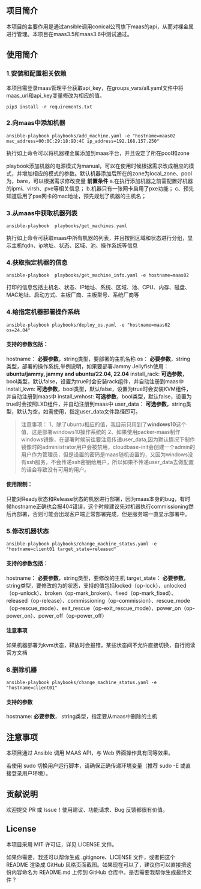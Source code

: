 ## 项目简介
本项目的主要作用是通过ansible调用conical公司旗下maas的api，从而对裸金属进行管理。本项目在maas3.5和maas3.6中测试通过。

## 使用简介
### 1.安装和配置相关依赖
本项目需登录maas管理平台获取api_key，在groups_vars/all.yaml文件中将maas_url和api_key变量修改为相应的值。
```shell
pip3 install -r requirements.txt
```

### 2.向maas中添加机器
```shell
ansible-playbook playbooks/add_machine.yaml -e "hostname=maas02 mac_address=00:0C:29:18:9D:4C ip_address=192.168.157.250"
```
执行如上命令可以将机器裸金属添加到maas平台，并且设定了所在pool和zone

playbook添加机器的电源模式为manual，可以在使用时候根据需求改成相应的模式，并增加相应的模式的参数。默认机器添加后所在的zone为local_zone、pool为，bare，可以根据需求修改变量
**前置条件**
a.在执行添加机器之前需配置好机器的ipmi、virsh、pve等相关信息；
b.机器只有一张网卡启用了pxe功能；
c、预先知道启用了pxe网卡的mac地址，预先规划了机器的主机名；

### 3.从maas中获取机器列表
```shell
ansible-playbook  playbooks/get_machines.yaml
```
执行如上命令可获取maas中所有机器的列表，并且按照区域和状态进行分组，显示主机fqdn、ip地址、状态、区域、池、操作系统等信息

### 4.获取指定机器的信息
```shell
ansible-playbook  playbooks/get_machine_info.yaml -e hostname=maas02
```
打印的信息包括主机名、状态、IP地址、系统、区域、池、CPU、内存、磁盘、MAC地址、启动方式、主板厂商、主板型号、系统厂商等



### 4.给指定机器部署操作系统
```shell
ansible-playbook playbooks/deploy_os.yaml -e "hostname=maas02 os=24.04"
```
#### 支持的参数包括：
hostname：       **必要参数**，string类型，要部署的主机名称
os：             **必要参数**，string类型，部署的操作系统,举例说明，如果要部署Jammy Jellyfish使用：**ubuntu/jammy, jammy and ubuntu/22.04, 22.04**
install_rack:   **可选参数**，bool类型，默认false，设置为true时会安装rack组件，并自动注册到maas中
install_kvm:    **可选参数**，bool类型，默认false，设置为true时会安装KVM组件，并自动注册到maas中
install_vmhost: **可选参数**，bool类型，默认false，设置为true时会按照LXD组件，并自动注册到maas中
user_data：      **可选参数**，string类型，默认为空，如需使用，指定user_data文件路径即可。

> 注意事项：
> 1、除了ubuntu相应的值，我目前只用到了**windows10**这个值，这是部署windows10操作系统的
> 2、如果使用packer-maas制作windows镜像，在部署时候前往要注意传递user_data,因为默认情况下制作镜像时的adminiistrator用户会被禁用，cloudbase-init会创建一个admin的用户作为管理员，但是设置的密码是maas随机设置的，又因为windows没有ssh服务，不会传递ssh密钥给用户，所以如果不传递user_data去做配置的话会导致没有可用的用户。
#### 使用限制：
只能对Ready状态和Release状态的机器进行部署，因为maas本身的bug，有时候hostname正确也会报404错误，这个时候建议先对机器执行commissioning然后再部署，否则可能会出现客户端正常部署完成，但是服务端一直显示部署中。

### 5.修改机器状态
```shell
ansible-playbook playbooks/change_machine_status.yaml -e "hostname=client01 target_state=released"
```


#### 支持的参数包括：
hostname：       **必要参数**，string类型，要修改的主机
target_state：   **必要参数**，string类型，要修改的为的状态，支持的值包括locked（op-lock）、unlocked（op-unlock）、broken（op-mark_broken)、fixed（op-mark_fixed）、 released（op-release）、commissioning（op-commission）、rescue_mode（op-rescue_mode）、exit_rescue（op-exit_rescue_mode）、power_on（op-power_on）、power_off（op-power_off）

#### 注意事项 
如果机器部署为kvm状态，释放时会报错，某些状态间不允许直接切换，自行阅读官方文档

### 6.删除机器
```shell
ansible-playbook playbooks/change_machine_status.yaml -e "hostname=client01"
```
#### 支持的参数
hostname:    **必要参数**， string类型，指定要从maas中删除的主机

## 注意事项
本项目通过 Ansible 调用 MAAS API，与 Web 界面操作具有同等效果。

若使用 sudo 切换用户运行脚本，请确保正确传递环境变量（推荐 sudo -E 或直接登录用户环境）。

## 贡献说明
欢迎提交 PR 或 Issue！使用建议、功能请求、Bug 反馈都很有价值。

## License
本项目采用 MIT 许可证，详见 LICENSE 文件。

如果你需要，我还可以帮你生成 .gitignore、LICENSE 文件，或者把这个 README 渲染成 GitHub 风格页面截图。如果现在可以了，建议你可以直接把这份内容命名为 README.md 上传到 GitHub 仓库中。是否需要我帮你生成最终文件？


